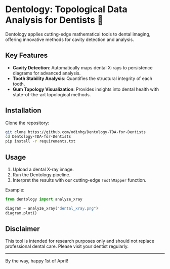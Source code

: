# Dentology: Topological Data Analysis for Dentists 🦷

Dentology applies cutting-edge mathematical tools to dental imaging, offering innovative methods for cavity detection and analysis.

## Key Features
- **Cavity Detection**: Automatically maps dental X-rays to persistence diagrams for advanced analysis.
- **Tooth Stability Analysis**: Quantifies the structural integrity of each tooth.
- **Gum Topology Visualization**: Provides insights into dental health with state-of-the-art topological methods.

## Installation
Clone the repository:
```bash
git clone https://github.com/odinhg/Dentology-TDA-for-Dentists 
cd Dentology-TDA-for-Dentists
pip install -r requirements.txt
```

## Usage
1. Upload a dental X-ray image.
2. Run the Dentology pipeline.
3. Interpret the results with our cutting-edge `ToothMapper` function.

Example:
```python
from dentology import analyze_xray

diagram = analyze_xray("dental_xray.png")
diagram.plot()
```

## Disclaimer
This tool is intended for research purposes only and should not replace professional dental care. Please visit your dentist regularly.

---

By the way, happy 1st of April! 


